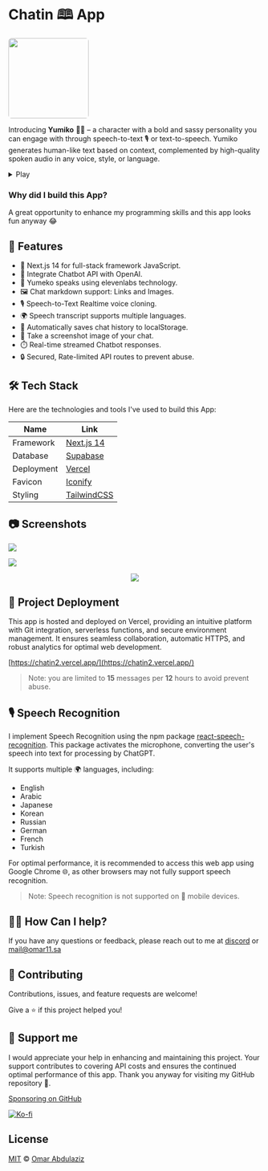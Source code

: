 # Chatin 🕮 App

<img src="public/icon-192x192.png" width="160px" style="border-radius: 6px" alt="">

Introducing **Yumiko** 🤦🏻 – a character with a bold and sassy personality you can engage with through speech-to-text 🎙️ or text-to-speech. Yumiko generates human-like text based on context, complemented by high-quality spoken audio in any voice, style, or language.

<details> <summary> Play </summary>
<i>

Yumiko introduces herself in English and Arabic ...

> Don't forget to unmute the player!

</i>

[identify](https://github.com/omarx11/chatin-v2/assets/87499333/9206232f-9840-458c-93e6-036b5244c0dc)

</details>

### Why did I build this App?

A great opportunity to enhance my programming skills and this app looks fun anyway 😂

## 🌌 Features

- 🚀 Next.js 14 for full-stack framework JavaScript.
- 🤖 Integrate Chatbot API with OpenAI.
- 👄 Yumeko speaks using elevenlabs technology.
- 🖼️ Chat markdown support: Links and Images.
- 🎙️ Speech-to-Text Realtime voice cloning.
- 🌍 Speech transcript supports multiple languages.
- 💾 Automatically saves chat history to localStorage.
- 📸 Take a screenshot image of your chat.
- ⏱️ Real-time streamed Chatbot responses.
- 🔒 Secured, Rate-limited API routes to prevent abuse.

## 🛠️ Tech Stack

Here are the technologies and tools I've used to build this App:

| Name       | Link                                         |
| ---------- | -------------------------------------------- |
| Framework  | [Next.js 14](https://nextjs.org/)            |
| Database   | [Supabase](https://supabase.com/)            |
| Deployment | [Vercel](https://vercel.com)                 |
| Favicon    | [Iconify](https://icon-sets.iconify.design/) |
| Styling    | [TailwindCSS](https://tailwindcss.com)       |

## 📷 Screenshots

![](public/static/images/github/Screenshot-1.png)

![](public/static/images/github/Screenshot-2.png)

<div align="center">

![](public/static/images/github/chatin-gif.gif)

</div>

## 📡 Project Deployment

This app is hosted and deployed on Vercel, providing an intuitive platform with Git integration, serverless functions, and secure environment management. It ensures seamless collaboration, automatic HTTPS, and robust analytics for optimal web development.

[https://chatin2.vercel.app/](https://chatin2.vercel.app/)

> Note: you are limited to **15** messages per **12** hours to avoid prevent abuse.

## 🎙️ Speech Recognition

I implement Speech Recognition using the npm package [react-speech-recognition](https://www.npmjs.com/package/react-speech-recognition). This package activates the microphone, converting the user's speech into text for processing by ChatGPT.

It supports multiple 🌍 languages, including:

- English
- Arabic
- Japanese
- Korean
- Russian
- German
- French
- Turkish

For optimal performance, it is recommended to access this web app using Google Chrome 🌐, as other browsers may not fully support speech recognition.

> Note: Speech recognition is not supported on 📱 mobile devices.

## 💁🏻 How Can I help?

If you have any questions or feedback, please reach out to me at [discord](https://discordredirect.discordsafe.com/users/582305812903493663) or [mail@omar11.sa](mailto:mail@omar11.sa)

## 🤝 Contributing

Contributions, issues, and feature requests are welcome!

Give a ⭐️ if this project helped you!

## 🤍 Support me

I would appreciate your help in enhancing and maintaining this project. Your support contributes to covering API costs and ensures the continued optimal performance of this app. Thank you anyway for visiting my GitHub repository 💖.

[Sponsoring on GitHub](https://github.com/sponsors/omarx11)

<a href="https://ko-fi.com/omar11"><img src="https://ko-fi.com/img/githubbutton_sm.svg" alt="Ko-fi"></a>

## License

[MIT](https://github.com/omarx11/omar11.sa/blob/main/LICENSE) © [Omar Abdulaziz](https://omar11.sa/)

